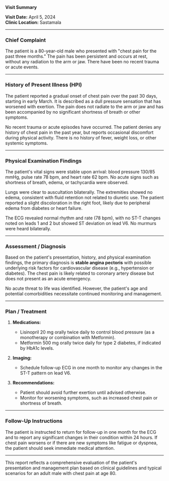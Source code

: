 

**Visit Summary**

**Visit Date:** April 5, 2024  
**Clinic Location:** Sastamala  

---

### **Chief Complaint**
The patient is a 80-year-old male who presented with "chest pain for the past three months." The pain has been persistent and occurs at rest, without any radiation to the arm or jaw. There have been no recent trauma or acute events.

---

### **History of Present Illness (HPI)**
The patient reported a gradual onset of chest pain over the past 30 days, starting in early March. It is described as a dull pressure sensation that has worsened with exertion. The pain does not radiate to the arm or jaw and has been accompanied by no significant shortness of breath or other symptoms.

No recent trauma or acute episodes have occurred. The patient denies any history of chest pain in the past year, but reports occasional discomfort during physical activity. There is no history of fever, weight loss, or other systemic symptoms.

---

### **Physical Examination Findings**
The patient's vital signs were stable upon arrival: blood pressure 130/85 mmHg, pulse rate 78 bpm, and heart rate 62 bpm. No acute signs such as shortness of breath, edema, or tachycardia were observed.

Lungs were clear to auscultation bilaterally. The extremities showed no edema, consistent with fluid retention not related to diuretic use. The patient reported a slight discoloration in the right foot, likely due to peripheral edema from diabetes or heart failure.

The ECG revealed normal rhythm and rate (78 bpm), with no ST-T changes noted on leads 1 and 2 but showed ST deviation on lead V6. No murmurs were heard bilaterally.

---

### **Assessment / Diagnosis**
Based on the patient's presentation, history, and physical examination findings, the primary diagnosis is **stable angina pectoris** with possible underlying risk factors for cardiovascular disease (e.g., hypertension or diabetes). The chest pain is likely related to coronary artery disease but does not present as an acute emergency.

No acute threat to life was identified. However, the patient's age and potential comorbidities necessitate continued monitoring and management.

---

### **Plan / Treatment**
1. **Medications:**
   - Lisinopril 20 mg orally twice daily to control blood pressure (as a monotherapy or combination with Metformin).
   - Metformin 500 mg orally twice daily for type 2 diabetes, if indicated by HbA1c levels.

2. **Imaging:**
   - Schedule follow-up ECG in one month to monitor any changes in the ST-T pattern on lead V6.

3. **Recommendations:**
   - Patient should avoid further exertion until advised otherwise.
   - Monitor for worsening symptoms, such as increased chest pain or shortness of breath.

---

### **Follow-Up Instructions**
The patient is instructed to return for follow-up in one month for the ECG and to report any significant changes in their condition within 24 hours. If chest pain worsens or if there are new symptoms like fatigue or dyspnea, the patient should seek immediate medical attention.

---

This report reflects a comprehensive evaluation of the patient's presentation and management plan based on clinical guidelines and typical scenarios for an adult male with chest pain at age 80.